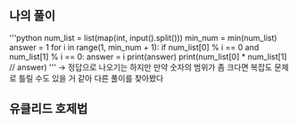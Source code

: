 ## 나의 풀이
'''python
num_list = list(map(int, input().split()))
min_num = min(num_list)
answer = 1
for i in range(1, min_num + 1):
    if num_list[0] % i == 0 and num_list[1] % i == 0:
        answer = i
print(answer)
print(num_list[0] * num_list[1] // answer)
'''
-> 정답으로 나오기는 하지만 만약 숫자의 범위가 좀 크다면 복잡도 문제로 틀릴 수도 있을 거 같아 다른 풀이를 찾아봤다

## 유클리드 호제법
